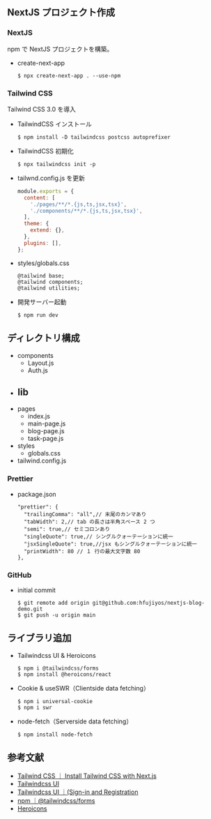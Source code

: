 ## NextJS プロジェクト作成

### NextJS

npm で NextJS プロジェクトを構築。

- create-next-app
  ```
  $ npx create-next-app . --use-npm
  ```

### Tailwind CSS

Tailwind CSS 3.0 を導入

- TailwindCSS インストール

  ```
  $ npm install -D tailwindcss postcss autoprefixer
  ```

- TailwindCSS 初期化

  ```
  $ npx tailwindcss init -p
  ```

- tailwnd.config.js を更新

  ```js
  module.exports = {
    content: [
      './pages/**/*.{js,ts,jsx,tsx}',
      './components/**/*.{js,ts,jsx,tsx}',
    ],
    theme: {
      extend: {},
    },
    plugins: [],
  };
  ```

- styles/globals.css

  ```
  @tailwind base;
  @tailwind components;
  @tailwind utilities;
  ```

- 開発サーバー起動
  ```
  $ npm run dev
  ```

## ディレクトリ構成

- components
  - Layout.js
  - Auth.js
- ## lib
- pages
  - index.js
  - main-page.js
  - blog-page.js
  - task-page.js
- styles
  - globals.css
- tailwind.config.js

### Prettier

- package.json
  ```
  "prettier": {
    "trailingComma": "all",// 末尾のカンマあり
    "tabWidth": 2,// tab の長さは半角スペース 2 つ
    "semi": true,// セミコロンあり
    "singleQuote": true,// シングルクォーテーションに統一
    "jsxSingleQuote": true,//jsx もシングルクォーテーションに統一
    "printWidth": 80 // １ 行の最大文字数 80
  },
  ```

### GitHub

- initial commit
  ```
  $ git remote add origin git@github.com:hfujiyos/nextjs-blog-demo.git
  $ git push -u origin main
  ```

## ライブラリ追加

- Tailwindcss UI & Heroicons

  ```
  $ npm i @tailwindcss/forms
  $ npm install @heroicons/react
  ```

- Cookie & useSWR（Clientside data fetching）

  ```
  $ npm i universal-cookie
  $ npm i swr
  ```

* node-fetch（Serverside data fetching）
  ```
  $ npm install node-fetch
  ```

## 参考文献

- [Tailwind CSS ｜ Install Tailwind CSS with Next.js](https://tailwindcss.com/docs/guides/nextjs)
- [Tailwindcss UI](https://tailwindui.com/)
- [Tailwindcss UI ｜(Sign-in and Registration](https://tailwindui.com/components/application-ui/forms/sign-in-forms)
- [npm ｜@tailwindcss/forms](https://www.npmjs.com/package/@tailwindcss/forms)
- [Heroicons](https://heroicons.com/)
